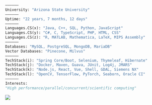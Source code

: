 ```python
——————
University: "Arizona State University"
——————
Uptime: "22 years, 7 months, 12 days"
——————
Languages.CS(x): "Java, C++, SQL, Python, JavaScript"
Languages.CS(y): "C#, C, TypeScript, PHP, HTML, CSS"
Languages.CS(z): "R, MATLAB, Mathematica, LaTeX, MIPS Assembly"
——————
Databases: "MySQL, PostgreSQL, MongoDB, MariaDB"
Vector Databases: "Pinecone, Milvus"
——————
TechStack(i): "Spring Core/Boot, Selenium, Thymeleaf, Hibernate"
TechStack(j): "Docker, Maven, Guava, JUnit, Log4j, JMARS"
TechStack(k): "Node.js, React, Vue, Shell, GDAL, Siemens NX"
TechStack(l): "OpenCV, TensorFlow, PyTorch, Seaborn, Oracle CI"
——————
Interests:
"High performance/parallel/concurrent/scientific computing"       
```

<p align=left>
<img align='left' src='https://github-readme-stats-git-masterrstaa-rickstaa.vercel.app/api/top-langs/?username=morkev&layout=compact&theme=ayu-mirage&hide_border=true&langs_count=16' />
</p>

<!--
///////////////////////////////////////////////////////////////////////////////////////
Best programming language themes from Readme Stats API:
radical, dark, ayu-mirage, nord, blue-green, vue-dark, prussian, gruvbox, 
gruvbox_light, onedark, darcula, gotham, calm, material-palenight, slateorange
///////////////////////////////////////////////////////////////////////////////////////
-->
